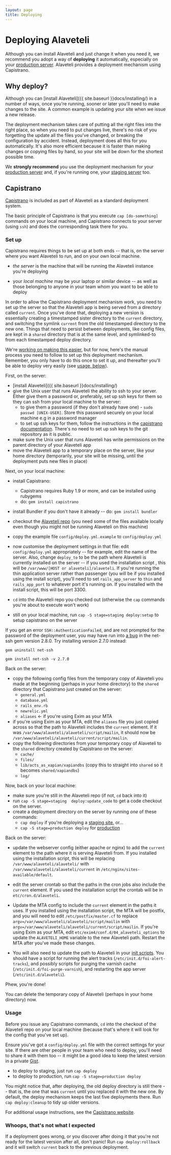 ```yaml
---
layout: page
title: Deploying
---
```


# Deploying Alaveteli

<p class="lead">
  Although you can install Alaveteli and just change it when you need it, we
  recommend you adopt a way of <strong>deploying</strong> it automatically,
  especially on your
  <a href="{{ site.baseurl }}docs/glossary/#production" class="glossary__link">production server</a>.
  Alaveteli provides a deployment mechanism using Capistrano.
</p>

## Why deploy?

Although you can [install Alaveteli]({{ site.baseurl }}docs/installing/) in a number
of ways, once you're running, sooner or later you'll need to make changes to
the site. A common example is updating your site when we issue a new release.

The deployment mechanism takes care of putting all the right files into the
right place, so when you need to put changes live, there's no risk of you
forgetting the update all the files you've changed, or breaking the
configuration by accident. Instead, deployment does all this for you
automatically. It's also more efficient because it is faster than making
changes or copying files by hand, so your site will be down for the shortest
possible time.

We **strongly recommend** you use the deployment mechanism for your
<a href="{{ site.baseurl }}docs/glossary/#production" class="glossary__link">production server</a>
and, if you're running one, your
<a href="{{ site.baseurl }}docs/glossary/#staging" class="glossary__link">staging server</a> too.

## Capistrano

<a href="{{site.baseurl}}docs/glossary/#capistrano" class="glossary__link">Capistrano</a>
is included as part of Alaveteli as a standard deployment system.

The basic principle of Capistrano is that you execute `cap [do-something]`
commands on your local machine, and Capistrano connects to your server (using
`ssh`) and does the corresponding task there for you.

### Set up

Capistrano requires things to be set up at both ends -- that is, on the server
where you want Alaveteli to run, and on your own local machine.

* *the server* is the machine that will be running the Alaveteli
  instance you're deploying

* your *local machine* may be your laptop or similar device -- as well as those
  belonging to anyone in your team whom you want to be able to deploy

In order to allow the Capistrano deployment mechanism work, you need to set up
the server so that the Alaveteli app is being served from a directory called
`current`. Once you've done that, deploying a new version is essentially
creating a timestamped sister directory to the `current` directory, and
switching the symlink `current` from the old timestamped directory to the new
one. Things that need to persist between deployments, like config files, are
kept in a `shared` directory that is at the same level, and symlinked-to from
each timestamped deploy directory.

We're [working on making this easier](https://github.com/mysociety/alaveteli/issues/1596),
but for now, here's the manual process you need to follow to set up this
deployment mechanism. Remember, you only have to do this once to set it up,
and thereafter you'll be able to deploy very easily (see [usage, below](#usage)).

First, on the server:

* [install Alaveteli]({{ site.baseurl }}docs/installing/)
* give the Unix user that runs Alaveteli the ability to ssh to your server. Either give them a password or, preferably, set up ssh keys for them so they can ssh from your local machine to the server:
   * to give them a password (if they don't already have one) - `sudo passwd [UNIX-USER]`. Store this password securely on your local machine e.g in a password manager
   * to set up ssh keys for them, follow the instructions in the [capistrano documentation](http://capistranorb.com/documentation/getting-started/authentication-and-authorisation/). There's no need to set up ssh keys to the git repository as it is public.
* make sure the Unix user that runs Alaveteli has write permissions on the parent directory of your Alaveteli app
* move the Alaveteli app to a temporary place on the server, like your home
  directory (temporarily, your site will be missing, until the deployment puts
  new files in place)

Next, on your local machine:

* install Capistrano:
   * Capistrano requires Ruby 1.9 or more, and can be installed using rubygems
   * do: `gem install capistrano`
* install Bundler if you don't have it already -- do: `gem install bundler`
* checkout the [Alaveteli repo](https://github.com/mysociety/alaveteli/) (you
  need some of the files available locally even though you might not be running
  Alaveteli on this machine)
* copy the example file `config/deploy.yml.example` to `config/deploy.yml`
* now customise the deployment settings in that file: edit
  `config/deploy.yml` appropriately -- for example, edit the name of the
  server. Also, change `deploy_to` to be the path where Alaveteli is
  currently installed on the server -- if you used the installation
  script , this will be `/var/www/[HOST or alaveteli]/alaveteli`. If
  you're running the thin application server rather than passenger (you
  will be if you installed using the install script),
  you'll need to set `rails_app_server` to `thin` and `rails_app_port`
  to whatever port it's running on. If you installed with the install
  script, this will be port 3300.


* `cd` into the Alaveteli repo you checked out (otherwise the `cap` commands you're about to
  execute won't work)
* still on your local machine, run `cap -S stage=staging deploy:setup` to setup capistrano on the server

If you get an error `SSH::AuthenticationFailed`, and are not prompted for the password of the deployment user, you may have run into [a bug](http://stackoverflow.com/questions/21560297/capistrano-sshauthenticationfailed-not-prompting-for-password) in the net-ssh gem version 2.8.0. Try installing version 2.7.0 instead:

    gem uninstall net-ssh

    gem install net-ssh -v 2.7.0

Back on the server:

* copy the following config files from the temporary copy of Alaveteli you made at
  the beginning (perhaps in your home directory) to the `shared` directory that
  Capistrano just created on the server:
   * `general.yml`
   * `database.yml`
   * `rails_env.rb`
   * `newrelic.yml`
   * `aliases` &larr; if you're using Exim as your MTA
* if you're using Exim as your MTA, edit the `aliases` file you just copied across
  so that the path to Alaveteli includes the `current` element. If it was
  `/var/www/alaveteli/alaveteli/script/mailin`, it should now be
  `/var/www/alaveteli/alaveteli/current/script/mailin`.
* copy the following directories from your temporary copy of Alaveteli to the
  `shared` directory created by Capistrano on the server:
   * `cache/`
   * `files/`
   * `lib/acts_as_xapian/xapiandbs` (copy this to straight into `shared` so it becomes `shared/xapiandbs`)
   * `log/`

Now, back on your local machine:

* make sure you're still in the Alaveteli repo (if not, `cd` back into it)
* run `cap -S stage=staging  deploy:update_code` to get a code checkout on the server.
* create a deployment directory on the server by running *one* of these commands:
   * `cap deploy` if you're deploying a <a href="{{site.baseurl}}docs/glossary/#staging" class="glossary__link">staging site</a>, or...
   * `cap -S stage=production deploy` for <a href="{{site.baseurl}}docs/glossary/#production" class="glossary__link">production</a>

Back on the server:

* update the webserver config (either apache or nginx) to add the `current` element
  to the path where it is serving Alaveteli from. If you installed using the
  installation script, this will be replacing `/var/www/alaveteli/alaveteli/` with
  `/var/www/alaveteli/alaveteli/current` in `/etc/nginx/sites-available/default`.
* edit the server crontab so that the paths in the cron jobs also include the
  `current` element. If you used the installation script the crontab will be in
  `etc/cron.d/alaveteli`.
* Update the MTA config to include the `current` element in the paths it uses.
  If you installed using the installation script, the MTA will be postfix,
  and you will need to edit  `/etc/postfix/master.cf` to replace
  `argv=/var/www/alaveteli/alaveteli/script/mailin` with
  `argv=/var/www/alaveteli/alaveteli/current/script/mailin`.
  If you're using Exim as your MTA, edit `etc/exim4/conf.d/04_alaveteli_options`
  to update the `ALAVETELI_HOME` variable to the new Alaveteli path. Restart the MTA after you've made these changes.

* You will also need to update the path to Alaveteli in your [init scripts]({{site.baseurl}}docs/installing/manual_install/#cron-jobs-and-init-scripts).
  You should have a script for running the alert tracks
  (`/etc/init.d/foi-alert-tracks`), and possibly scripts for purging the
  varnish cache (`/etc/init.d/foi-purge-varnish`), and restarting the
  app server (`/etc/init.d/alaveteli`).

Phew, you're done!

You can delete the temporary copy of Alaveteli (perhaps in your
home directory) now.

### Usage

Before you issue any Capistrano commands, `cd` into the checkout of the
Alaveteli repo on your local machine (because that's where it will look
for the config that you've set up).

Ensure you've got a `config/deploy.yml` file with the correct settings for your
site. If there are other people in your team who need to deploy, you'll need to
share it with them too -- it might be a good idea to keep the latest
version in a private [Gist](http://gist.github.com/).

* to deploy to staging, just run `cap deploy`
* to deploy to production, run `cap -S stage=production deploy`

You might notice that, after deploying, the old deploy directory is still there
-- that is, the one that was `current` until you replaced it with the new one.
By default, the deploy mechanism keeps the last five deployments there. Run
`cap deploy:cleanup` to tidy up older versions.

For additional usage instructions, see the [Capistrano
website](http://capistranorb.com/).

### Whoops, that's not what I expected

If a deployment goes wrong, or you discover after doing it that you're not
ready for the latest version after all, don't panic! Run `cap deploy:rollback`
and it will switch `current` back to the previous deployment.

